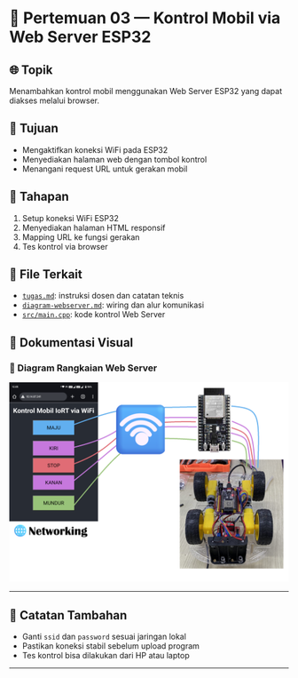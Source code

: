 # 📘 Pertemuan 03 — Kontrol Mobil via Web Server ESP32

## 🌐 Topik
Menambahkan kontrol mobil menggunakan Web Server ESP32 yang dapat diakses melalui browser.

## 🎯 Tujuan
- Mengaktifkan koneksi WiFi pada ESP32
- Menyediakan halaman web dengan tombol kontrol
- Menangani request URL untuk gerakan mobil

## 🧪 Tahapan
1. Setup koneksi WiFi ESP32
2. Menyediakan halaman HTML responsif
3. Mapping URL ke fungsi gerakan
4. Tes kontrol via browser

## 📄 File Terkait
- [`tugas.md`](tugas.md): instruksi dosen dan catatan teknis
- [`diagram-webserver.md`](diagram-webserver.md): wiring dan alur komunikasi
- [`src/main.cpp`](../src/main.cpp): kode kontrol Web Server

## 📸 Dokumentasi Visual

### 🔧 Diagram Rangkaian Web Server
![Diagram Web Server](assets/WiringDiagram.png)

---

## 🧠 Catatan Tambahan
- Ganti `ssid` dan `password` sesuai jaringan lokal
- Pastikan koneksi stabil sebelum upload program
- Tes kontrol bisa dilakukan dari HP atau laptop

---
